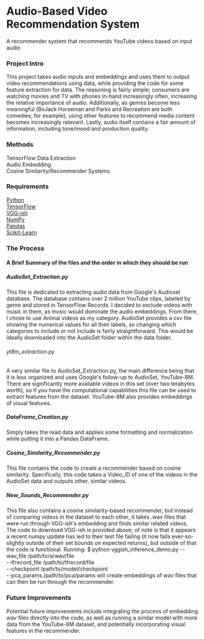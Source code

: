 # Audio-Based Video Recommendation System
A recommender system that recommends YouTube videos based on input audio

### Project Intro

This project takes audio inputs and embeddings and uses them to output video recommendations using [](https://research.google.com/audioset/ "AudioSet") data, while providing the code for some feature extraction for [](https://research.google.com/youtube8m/ "YouTube-8M") data. The reasoning is fairly simple; consumers are watching movies and TV with phones in-hand increasingly often, increasing the relative importance of audio. Additionally, as genres become less meaningful (BoJack Horseman and Parks and Recreation are both comedies, for example), using other features to recommend media content becomes increasingly relevant. Lastly, audio itself contains a fair amount of information, including tone/mood and production quality.

### Methods
TensorFlow Data Extraction  
Audio Embedding  
Cosine Similarity/Recommender Systems  

### Requirements
[Python](https://www.python.org/downloads/ "Python")  
[TensorFlow](https://www.tensorflow.org/install "TensorFlow")  
[VGG-ish](https://github.com/tensorflow/models/tree/master/research/audioset/vggish "VGG-ish")  
[NumPy](https://numpy.org/ "Numpy")  
[Pandas](https://pandas.pydata.org/ "Pandas")  
[Scikit-Learn](https://scikit-learn.org/stable/ "scikit-learn")  

### The Process
#### A Brief Summary of the files and the order in which they should be run

##### AudioSet_Extraction.py
This file is dedicated to extracting audio data from Google's Audioset database. The database contains over 2 million YouTube clips, labeled by genre and stored in TensorFlow Records. I decided to exclude videos with music in them, as music would dominate the audio embeddings. From there, I chose to use Animal videos as my category. AudioSet provides a csv file showing the numerical values for all their labels, so changing which categories to include or not include is fairly straightforward. This would be ideally downloaded into the AudioSet folder within the data folder.

###### yt8m_extraction.py
A very similar file to AudioSet_Extraction.py, the main difference being that it is less organized and uses Google's follow-up to AudioSet, YouTube-8M. There are significantly more available videos in this set (over two terabytes worth), so if you have the computational capabilities this file can be used to extract features from the dataset. YouTube-8M also provides embeddings of visual features.

##### DataFrame_Creation.py
Simply takes the read data and applies some formatting and normalization while putting it into a Pandas DataFrame.

##### Cosine_Similarity_Recommender.py
This file contains the code to create a recommender based on cosine similarity. Specifically, this code takes a Video_ID of one of the videos in the AudioSet data and outputs other, similar videos.

##### New_Sounds_Recommender.py
This file also contains a cosine similarity-based recommender, but instead of comparing videos in the dataset to each other, it takes .wav files that were run through VGG-ish's embedding and finds similar related videos. The code to download VGG-ish is provided above; of note is that it appears a recent numpy update has led to their test file failing (it now falls ever-so-slightly outside of their set bounds on expected returns), but outside of that the code is functional. Running:
$ python vggish_inference_demo.py --wav_file /path/to/a/wav/file \
                                    --tfrecord_file /path/to/tfrecord/file \
                                    --checkpoint /path/to/model/checkpoint \
                                    --pca_params /path/to/pca/params
will create embeddings of wav files that can then be run through the recommender.

### Future Improvements
Potential future improvements include integrating the process of embedding wav files directly into the code, as well as running a similar model with more data from the YouTube-8M dataset, and potentially incorporating visual features in the recommender.
